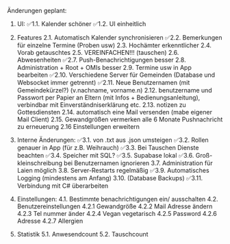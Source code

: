 Änderungen geplant:

1. UI:
   ✅1.1. Kalender schöner
   ✅1.2. UI einheitlich

2. Features
   2.1. Automatisch Kalender synchronisieren
   ✅2.2. Bemerkungen für einzelne Termine (Proben usw)
   2.3. Hochämter erkenntlicher
   2.4. Vorab getauschtes
   2.5. VEREINFACHEN!!! (tauschen)
   2.6. Abwesenheiten
   ✅2.7. Push-Benachrichtigungen besser
   2.8. Administration + Root + OMIs besser
   2.9. Termine usw in App bearbeiten
   ✅2.10. Verschiedene Server für Gemeinden (Database und Websocket immer getrennt)
   ✅2.11. Neue Benutzernamen (mit Gemeindekürzel?) (v.nachname, vorname.n)
   2.12. benutzername und Passwort per Papier an Eltern (mit Infos + Bedienungsanleitung), verbindbar mit Einverständniserklärung etc.
   2.13. notizen zu Gottesdiensten 
   2.14. automatisch eine Mail versenden (mabe eigener Mail Client)
   2.15. Gewandgrößen vermerken alle 6 Monate Pushnachricht zu erneuerung 
   2.16 Einstellungen erweitern 
   

3. Interne Änderungen:
   ✅3.1. von .txt aus .json umsteigen
   ✅3.2. Rollen genauer in App (für z.B. Weihrauch)
   ✅3.3. Bei Tauschen Dienste beachten
   ✅3.4. Speicher mit SQL?
   ✅3.5. Supabase lokal
   ✅3.6. Groß-kleinschreibung bei Benutzernamen ignorieren
   3.7. Administration für Laien möglich
   3.8. Server-Restarts regelmäßig
   ✅3.9. Automatisches Logging (mindestens am Anfang)
   3.10. (Database Backups)
   ✅3.11. Verbindung mit C# überarbeiten
   

4. Einstellungen:
   4.1. Bestimmte benachrichtigungen ein/ ausschalten
   4.2. Benutzereinstellungen
   4.2.1 Gewandgröße
   4.2.2 Mail Adresse ändern
   4.2.3 Tel nummer änder
   4.2.4 Vegan vegetarisch
   4.2.5 Password
   4.2.6 Adresse
   4.2.7 Allergien


5. Statistik
   5.1. Anwesendcount
   5.2. Tauschcount
   

